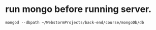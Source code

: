 # run mongo before running server.
```shell
mongod --dbpath ~/WebstormProjects/back-end/course/mongoDb/db
```
